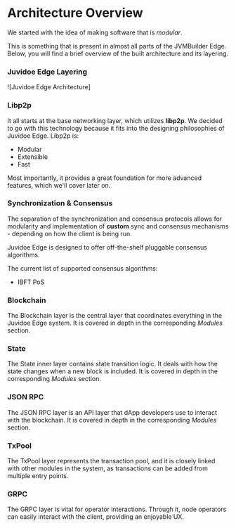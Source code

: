 # Architecture Overview

We started with the idea of making software that is _modular_.

This is something that is present in almost all parts of the JVMBuilder Edge. Below, you will find a brief overview of the built architecture and its layering.

### Juvidoe Edge Layering

!\[Juvidoe Edge Architecture]

### Libp2p

It all starts at the base networking layer, which utilizes **libp2p**. We decided to go with this technology because it fits into the designing philosophies of Juvidoe Edge. Libp2p is:

* Modular
* Extensible
* Fast

Most importantly, it provides a great foundation for more advanced features, which we'll cover later on.

### Synchronization & Consensus

The separation of the synchronization and consensus protocols allows for modularity and implementation of **custom** sync and consensus mechanisms - depending on how the client is being run.

Juvidoe Edge is designed to offer off-the-shelf pluggable consensus algorithms.

The current list of supported consensus algorithms:

* IBFT PoS

### Blockchain[​](https://polygon-edge-v063.evmbuilder.com/docs/architecture/overview#blockchain) <a href="#blockchain" id="blockchain"></a>

The Blockchain layer is the central layer that coordinates everything in the Juvidoe Edge system. It is covered in depth in the corresponding _Modules_ section.

### State[​](https://polygon-edge-v063.evmbuilder.com/docs/architecture/overview#state) <a href="#state" id="state"></a>

The State inner layer contains state transition logic. It deals with how the state changes when a new block is included. It is covered in depth in the corresponding _Modules_ section.

### JSON RPC

The JSON RPC layer is an API layer that dApp developers use to interact with the blockchain. It is covered in depth in the corresponding _Modules_ section.

### TxPool

The TxPool layer represents the transaction pool, and it is closely linked with other modules in the system, as transactions can be added from multiple entry points.

### GRPC

The GRPC layer is vital for operator interactions. Through it, node operators can easily interact with the client, providing an enjoyable UX.
